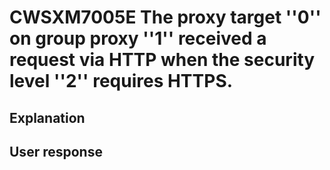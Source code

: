 # CWSXM7005E The proxy target ''0'' on group proxy ''1'' received a request via HTTP when the security level ''2'' requires HTTPS.

## Explanation

## User response